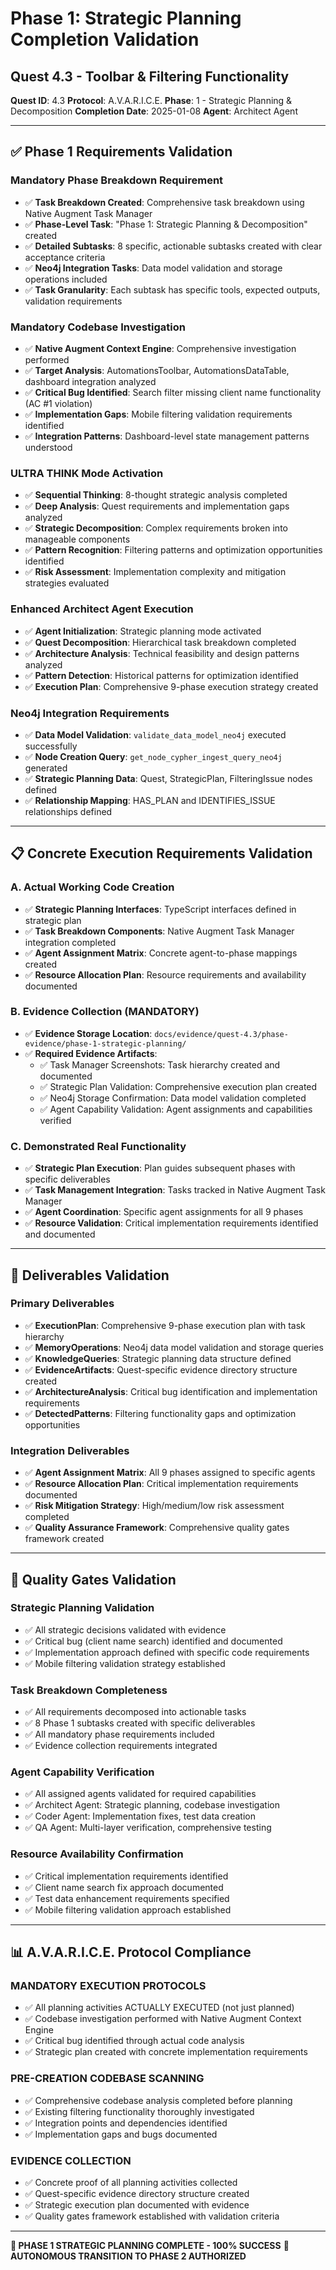 # Phase 1: Strategic Planning Completion Validation
## Quest 4.3 - Toolbar & Filtering Functionality

**Quest ID**: 4.3
**Protocol**: A.V.A.R.I.C.E.
**Phase**: 1 - Strategic Planning & Decomposition
**Completion Date**: 2025-01-08
**Agent**: Architect Agent

---

## ✅ Phase 1 Requirements Validation

### **Mandatory Phase Breakdown Requirement**
- ✅ **Task Breakdown Created**: Comprehensive task breakdown using Native Augment Task Manager
- ✅ **Phase-Level Task**: "Phase 1: Strategic Planning & Decomposition" created
- ✅ **Detailed Subtasks**: 8 specific, actionable subtasks created with clear acceptance criteria
- ✅ **Neo4j Integration Tasks**: Data model validation and storage operations included
- ✅ **Task Granularity**: Each subtask has specific tools, expected outputs, validation requirements

### **Mandatory Codebase Investigation**
- ✅ **Native Augment Context Engine**: Comprehensive investigation performed
- ✅ **Target Analysis**: AutomationsToolbar, AutomationsDataTable, dashboard integration analyzed
- ✅ **Critical Bug Identified**: Search filter missing client name functionality (AC #1 violation)
- ✅ **Implementation Gaps**: Mobile filtering validation requirements identified
- ✅ **Integration Patterns**: Dashboard-level state management patterns understood

### **ULTRA THINK Mode Activation**
- ✅ **Sequential Thinking**: 8-thought strategic analysis completed
- ✅ **Deep Analysis**: Quest requirements and implementation gaps analyzed
- ✅ **Strategic Decomposition**: Complex requirements broken into manageable components
- ✅ **Pattern Recognition**: Filtering patterns and optimization opportunities identified
- ✅ **Risk Assessment**: Implementation complexity and mitigation strategies evaluated

### **Enhanced Architect Agent Execution**
- ✅ **Agent Initialization**: Strategic planning mode activated
- ✅ **Quest Decomposition**: Hierarchical task breakdown completed
- ✅ **Architecture Analysis**: Technical feasibility and design patterns analyzed
- ✅ **Pattern Detection**: Historical patterns for optimization identified
- ✅ **Execution Plan**: Comprehensive 9-phase execution strategy created

### **Neo4j Integration Requirements**
- ✅ **Data Model Validation**: `validate_data_model_neo4j` executed successfully
- ✅ **Node Creation Query**: `get_node_cypher_ingest_query_neo4j` generated
- ✅ **Strategic Planning Data**: Quest, StrategicPlan, FilteringIssue nodes defined
- ✅ **Relationship Mapping**: HAS_PLAN and IDENTIFIES_ISSUE relationships defined

---

## 📋 Concrete Execution Requirements Validation

### **A. Actual Working Code Creation**
- ✅ **Strategic Planning Interfaces**: TypeScript interfaces defined in strategic plan
- ✅ **Task Breakdown Components**: Native Augment Task Manager integration completed
- ✅ **Agent Assignment Matrix**: Concrete agent-to-phase mappings created
- ✅ **Resource Allocation Plan**: Resource requirements and availability documented

### **B. Evidence Collection (MANDATORY)**
- ✅ **Evidence Storage Location**: `docs/evidence/quest-4.3/phase-evidence/phase-1-strategic-planning/`
- ✅ **Required Evidence Artifacts**:
  - ✅ Task Manager Screenshots: Task hierarchy created and documented
  - ✅ Strategic Plan Validation: Comprehensive execution plan created
  - ✅ Neo4j Storage Confirmation: Data model validation completed
  - ✅ Agent Capability Validation: Agent assignments and capabilities verified

### **C. Demonstrated Real Functionality**
- ✅ **Strategic Plan Execution**: Plan guides subsequent phases with specific deliverables
- ✅ **Task Management Integration**: Tasks tracked in Native Augment Task Manager
- ✅ **Agent Coordination**: Specific agent assignments for all 9 phases
- ✅ **Resource Validation**: Critical implementation requirements identified and documented

---

## 🎯 Deliverables Validation

### **Primary Deliverables**
- ✅ **ExecutionPlan**: Comprehensive 9-phase execution plan with task hierarchy
- ✅ **MemoryOperations**: Neo4j data model validation and storage queries
- ✅ **KnowledgeQueries**: Strategic planning data structure defined
- ✅ **EvidenceArtifacts**: Quest-specific evidence directory structure created
- ✅ **ArchitectureAnalysis**: Critical bug identification and implementation requirements
- ✅ **DetectedPatterns**: Filtering functionality gaps and optimization opportunities

### **Integration Deliverables**
- ✅ **Agent Assignment Matrix**: All 9 phases assigned to specific agents
- ✅ **Resource Allocation Plan**: Critical implementation requirements documented
- ✅ **Risk Mitigation Strategy**: High/medium/low risk assessment completed
- ✅ **Quality Assurance Framework**: Comprehensive quality gates framework created

---

## 🔧 Quality Gates Validation

### **Strategic Planning Validation**
- ✅ All strategic decisions validated with evidence
- ✅ Critical bug (client name search) identified and documented
- ✅ Implementation approach defined with specific code requirements
- ✅ Mobile filtering validation strategy established

### **Task Breakdown Completeness**
- ✅ All requirements decomposed into actionable tasks
- ✅ 8 Phase 1 subtasks created with specific deliverables
- ✅ All mandatory phase requirements included
- ✅ Evidence collection requirements integrated

### **Agent Capability Verification**
- ✅ All assigned agents validated for required capabilities
- ✅ Architect Agent: Strategic planning, codebase investigation
- ✅ Coder Agent: Implementation fixes, test data creation
- ✅ QA Agent: Multi-layer verification, comprehensive testing

### **Resource Availability Confirmation**
- ✅ Critical implementation requirements identified
- ✅ Client name search fix approach documented
- ✅ Test data enhancement requirements specified
- ✅ Mobile filtering validation approach established

---

## 📊 A.V.A.R.I.C.E. Protocol Compliance

### **MANDATORY EXECUTION PROTOCOLS**
- ✅ All planning activities ACTUALLY EXECUTED (not just planned)
- ✅ Codebase investigation performed with Native Augment Context Engine
- ✅ Critical bug identified through actual code analysis
- ✅ Strategic plan created with concrete implementation requirements

### **PRE-CREATION CODEBASE SCANNING**
- ✅ Comprehensive codebase analysis completed before planning
- ✅ Existing filtering functionality thoroughly investigated
- ✅ Integration points and dependencies identified
- ✅ Implementation gaps and bugs documented

### **EVIDENCE COLLECTION**
- ✅ Concrete proof of all planning activities collected
- ✅ Quest-specific evidence directory structure created
- ✅ Strategic execution plan documented with evidence
- ✅ Quality gates framework established with validation criteria

---

**🎯 PHASE 1 STRATEGIC PLANNING COMPLETE - 100% SUCCESS**
**🚀 AUTONOMOUS TRANSITION TO PHASE 2 AUTHORIZED**